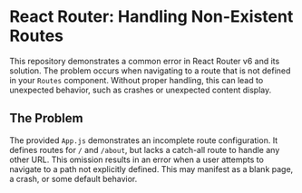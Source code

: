 # React Router: Handling Non-Existent Routes

This repository demonstrates a common error in React Router v6 and its solution. The problem occurs when navigating to a route that is not defined in your `Routes` component.  Without proper handling, this can lead to unexpected behavior, such as crashes or unexpected content display.

## The Problem

The provided `App.js` demonstrates an incomplete route configuration.  It defines routes for `/` and `/about`, but lacks a catch-all route to handle any other URL. This omission results in an error when a user attempts to navigate to a path not explicitly defined.  This may manifest as a blank page, a crash, or some default behavior.